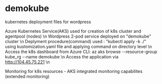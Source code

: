 # demokube
kubernetes deployment files for wordpress

 Azure Kubernetes Service(AKS) used for creation of k8s cluster and agentpool (nodes) \n
 Wordpress 2-pod service deployed on "demokube" cluster \n
 Deplyment procedure(command) used : "kubectl apply -k ./" using kustomization.yaml file and applying command on directory level \n
 Access the k8s dashboard from Azure CLI: az aks browse --resource-group kube_rg --name demokube \n
 Access the application via http://104.45.75.221 \n

 Monitoring for k8s resources - AKS integrated monitoring capabilites (extended monitoring) 
